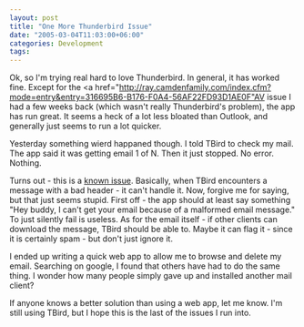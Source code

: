 ```yaml
---
layout: post
title: "One More Thunderbird Issue"
date: "2005-03-04T11:03:00+06:00"
categories: Development 
tags: 
---
```


Ok, so I'm trying real hard to love Thunderbird. In general, it has worked fine. Except for the <a href="http://ray.camdenfamily.com/index.cfm?mode=entry&entry=316695B6-B176-F0A4-56AF22FD93D1AE0F"AV issue</a>  I had a few weeks back (which wasn't really Thunderbird's problem), the app has run great. It seems a heck of a lot less bloated than Outlook, and generally just seems to run a lot quicker.

Yesterday something wierd happaned though. I told TBird to check my mail. The app said it was getting email 1 of N. Then it just stopped. No error. Nothing. 

Turns out - this is a <a href="https://bugzilla.mozilla.org/show_bug.cgi?id=228649">known issue</a>. Basically, when TBird encounters a message with a bad header - it can't handle it. Now, forgive me for saying, but that just seems stupid. First off - the app should at least say something "Hey buddy, I can't get your email because of a malformed email message." To just silently fail is useless. As for the email itself - if other clients can download the message, TBird should be able to. Maybe it can flag it - since it is certainly spam - but don't just ignore it. 

I ended up writing a quick web app to allow me to browse and delete my email. Searching on google, I found that others have had to do the same thing. I wonder how many people simply gave up and installed another mail client? 

If anyone knows a better solution than using a web app, let me know. I'm still using TBird, but I hope this is the last of the issues I run into.
